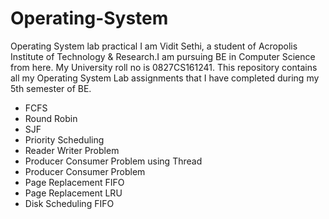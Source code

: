 # Operating-System
Operating System lab practical
I am Vidit Sethi, a student of Acropolis Institute of Technology & Research.I am pursuing BE in Computer Science from here.
My University roll no is 0827CS161241.
This repository contains all my Operating System Lab assignments that I have completed during my 5th semester of BE.
* FCFS
* Round Robin
* SJF
* Priority Scheduling
* Reader Writer Problem
* Producer Consumer Problem using Thread
* Producer Consumer Problem
* Page Replacement FIFO
* Page Replacement LRU
* Disk Scheduling FIFO
